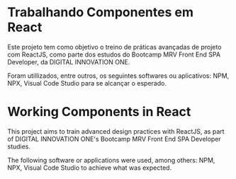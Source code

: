 # Trabalhando Componentes em React

Este projeto tem como objetivo o treino de práticas avançadas de projeto com ReactJS, como parte dos estudos do Bootcamp MRV Front End SPA Developer, da DIGITAL INNOVATION ONE.

Foram utillizados, entre outros, os seguintes softwares ou aplicativos: NPM, NPX, Visual Code Studio para se alcançar o esperado.

# Working Components in React

This project aims to train advanced design practices with ReactJS, as part of DIGITAL INNOVATION ONE's Bootcamp MRV Front End SPA Developer studies.

The following software or applications were used, among others: NPM, NPX, Visual Code Studio to achieve what was expected.

